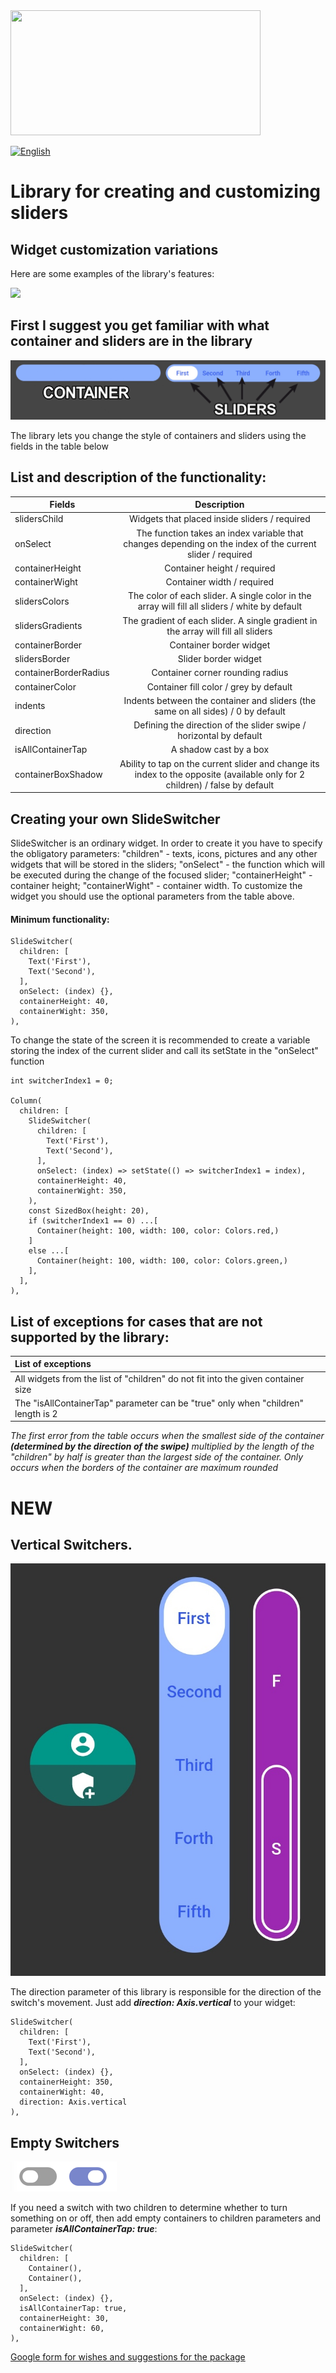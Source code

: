 <img src="https://user-images.githubusercontent.com/36012868/130392291-52b82b9b-fd52-424b-ba5a-b7630e9cf343.png" data-canonical-src="https://user-images.githubusercontent.com/36012868/130392291-52b82b9b-fd52-424b-ba5a-b7630e9cf343.png" height="200" width=400/>

[![English](https://img.shields.io/badge/Language-Russian-blue?style=plastic)](README.ru.md)

# Library for creating and customizing sliders

## Widget customization variations

Here are some examples of the library's features:

![](.github/switchers_example.gif)

## First I suggest you get familiar with what container and sliders are in the library

![](.github/container_sliders.png)

The library lets you change the style of containers and sliders using the fields in the table below

## List and description of the functionality:

| Fields           | Description                                   |
| ---------------- |:---------------------------------------------:|
| slidersChild     | Widgets that placed inside sliders / required |
| onSelect | The function takes an index variable that changes depending on the index of the current slider / required|
| containerHeight | Container height / required |
| containerWight | Container width / required |
| slidersColors | The color of each slider. A single color in the array will fill all sliders / white by default |
| slidersGradients | The gradient of each slider. A single gradient in the array will fill all sliders |
| containerBorder | Container border widget |
| slidersBorder | Slider border widget |
| containerBorderRadius | Container corner rounding radius |
| containerColor | Container fill color / grey by default |
| indents | Indents between the container and sliders (the same on all sides) / 0 by default |
| direction             | Defining the direction of the slider swipe / horizontal by default|
| isAllContainerTap     | A shadow cast by a box |
| containerBoxShadow    | Ability to tap on the current slider and change its index to the opposite (available only for 2 children) / false by default |

## Creating your own SlideSwitcher

SlideSwitcher is an ordinary widget. In order to create it you have to specify the obligatory parameters:
"children" - texts, icons, pictures and any other widgets that will be stored in the sliders;
"onSelect" - the function which will be executed during the change of the focused slider;
"containerHeight" - container height; "containerWight" - container width. To customize the widget
you should use the optional parameters from the table above.

#### Minimum functionality:

```
SlideSwitcher(
  children: [
    Text('First'),
    Text('Second'),
  ],
  onSelect: (index) {},
  containerHeight: 40,
  containerWight: 350,
),
```

To change the state of the screen it is recommended to create a variable storing the index of the current slider and call its setState
in the "onSelect" function

```
int switcherIndex1 = 0;

Column(
  children: [
    SlideSwitcher(
      children: [
        Text('First'),
        Text('Second'),
      ],
      onSelect: (index) => setState(() => switcherIndex1 = index),
      containerHeight: 40,
      containerWight: 350,
    ),
    const SizedBox(height: 20),
    if (switcherIndex1 == 0) ...[
      Container(height: 100, width: 100, color: Colors.red,)
    ]
    else ...[
      Container(height: 100, width: 100, color: Colors.green,)
    ],
  ],
),
```

## List of exceptions for cases that are not supported by the library:

| List of exceptions |
| :------------|
| All widgets from the list of "children" do not fit into the given container size |
| The "isAllContainerTap" parameter can be "true" only when "children" length is 2 |

*The first error from the table occurs when the smallest side of the container*
***(determined by the direction of the swipe)***
*multiplied by the length of the "children" by half is greater than the largest side of the container.*
*Only occurs when the borders of the container are maximum rounded*

# NEW
## Vertical Switchers.

![](.github/vertical_switchers.png)

The direction parameter of this library is responsible for the direction of the switch's movement.
Just add ***direction: Axis.vertical*** to your widget:

```
SlideSwitcher(
  children: [
    Text('First'),
    Text('Second'),
  ],
  onSelect: (index) {},
  containerHeight: 350,
  containerWight: 40,
  direction: Axis.vertical
),
```

## Empty Switchers

![](.github/switch_on.png)

If you need a switch with two children to determine whether to turn something on or off, then
add empty containers to children parameters and parameter ***isAllContainerTap: true***:

```
SlideSwitcher(
  children: [
    Container(),
    Container(),
  ],
  onSelect: (index) {},
  isAllContainerTap: true,
  containerHeight: 30,
  containerWight: 60,
),
```

[Google form for wishes and suggestions for the package](https://forms.gle/3Hghayy4yTnj1mjt7)
